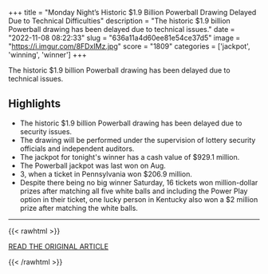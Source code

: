 +++
title = "Monday Night’s Historic $1.9 Billion Powerball Drawing Delayed Due to Technical Difficulties"
description = "The historic $1.9 billion Powerball drawing has been delayed due to technical issues."
date = "2022-11-08 08:22:33"
slug = "636a11a4d60ee81e54ce37d5"
image = "https://i.imgur.com/8FDxIMz.jpg"
score = "1809"
categories = ['jackpot', 'winning', 'winner']
+++

The historic $1.9 billion Powerball drawing has been delayed due to technical issues.

## Highlights

- The historic $1.9 billion Powerball drawing has been delayed due to security issues.
- The drawing will be performed under the supervision of lottery security officials and independent auditors.
- The jackpot for tonight's winner has a cash value of $929.1 million.
- The Powerball jackpot was last won on Aug.
- 3, when a ticket in Pennsylvania won $206.9 million.
- Despite there being no big winner Saturday, 16 tickets won million-dollar prizes after matching all five white balls and including the Power Play option in their ticket, one lucky person in Kentucky also won a $2 million prize after matching the white balls.

---

{{< rawhtml >}}
  <p class="article-category">
    <a target="_blank" href="https://www.nbcbayarea.com/news/national-international/monday-nights-historic-1-9-billion-powerball-drawing-delayed/3071207/?_osource=SocialFlowTwt_BAYBrand">READ THE ORIGINAL ARTICLE</a>
  </p>
{{< /rawhtml >}}
